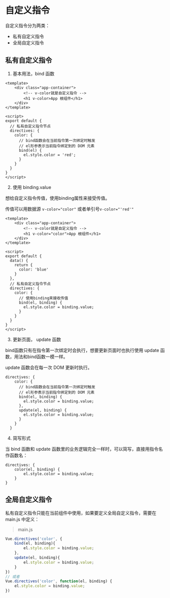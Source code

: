 # 自定义指令

自定义指令分为两类：

- 私有自定义指令
- 全局自定义指令

## 私有自定义指令

1. 基本用法，bind 函数

```vue
<template>
	<div class="app-container">
        <!-- v-color就是自定义指令 -->
        <h1 v-color>App 根组件</h1>
    </div>
</template>

<script>
export default {
  // 私有自定义指令节点
  directives: {
    color: {
      // bind函数会在当前指令第一次绑定时触发
      // el形参表示当前指令绑定到的 DOM 元素
      bind(el) {
        el.style.color = 'red';
      }
    }
  }
}
</script>
```

2. 使用 binding.value

想给自定义指令传值，使用binding属性来接受传值。

传值可以用数据源 `v-color="color"` 或者单引号`v-color="'red'"` 

```vue
<template>
	<div class="app-container">
        <!-- v-color就是自定义指令 -->
        <h1 v-color="color">App 根组件</h1>
    </div>
</template>

<script>
export default {
  data() {
    return {
      color: 'blue'
    }
  },
  // 私有自定义指令节点
  directives: {
    color: {
      // 使用binding来接收传值
      bind(el, binding) {
        el.style.color = binding.value;
      }
    }
  }
}
</script>
```

3. 更新页面， update 函数

bind函数只有在指令第一次绑定时会执行，想要更新页面时也执行使用 update 函数，用法和bind函数一模一样。

update 函数会在每一次 DOM 更新时执行。

```vue
directives: {
    color: {
      // bind函数会在当前指令第一次绑定时触发
      // el形参表示当前指令绑定到的 DOM 元素
      bind(el, binding) {
        el.style.color = binding.value;
      },
      update(el, binding) {
        el.style.color = binding.value;
      }
    }
  }
```

4. 简写形式

当 bind 函数和 update 函数里的业务逻辑完全一样时，可以简写，直接用指令名作函数名：

```vue
directives: {
	color(el, binding) {
		el.style.color = binding.value;
	}
}
```

## 全局自定义指令

私有自定义指令只能在当前组件中使用，如果要定义全局自定义指令，需要在 main.js 中定义：

> main.js

```javascript
Vue.directives('color', {
    bind(el, binding){
        el.style.color = binding.value;
    },
    update(el, binding){
        el.style.color = binding.value;
    }
})
// 或者
Vue.directives('color', function(el, binding) {
    el.style.color = binding.value;
})
```

